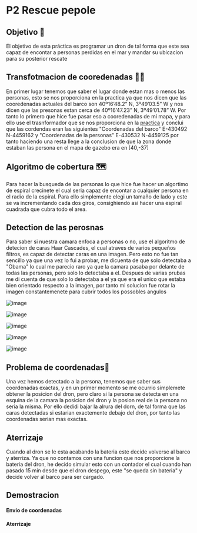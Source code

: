 # P2 Rescue pepole ​

## Objetivo 🎯
El objetivo de esta práctica es programar un dron de tal forma que este sea capaz de encontar a personas perdidas en el mar y mandar su ubicacion para su posterior rescate 

## Transfotmacion de cooredenadas 📐​📏​

En primer lugar tenemos que saber el lugar donde estan mas o menos las personas, esto se nos proporciona en la practica ya que nos dicen que las cooredenadas actuales del barco son 40º16’48.2” N, 3º49’03.5” W
y nos dicen que las presonas estan cerca de 40º16’47.23” N, 3º49’01.78” W. Por tanto lo primero que hice fue pasar eso a cooredenadas de mi mapa, y para ello use el trasnformador que se nos proporciona en la [practica](http://rcn.montana.edu/Resources/Converter.aspx)
y conclui que las cordendas eran las siguientes "Coordenadas del barco" E-430492 N-4459162 y "Coordenadas de la personas" E-430532 N-4459125 por tanto haciendo una resta llege a la conclusion de que la zona donde
estaban las persona en el mapa de gazebo era en [40,-37]

## Algoritmo de cobertura 🗺️

Para hacer la busqueda de las personas lo que hice fue hacer un algortimo de espiral crecinete el cual seria capaz de encontar a cualquier persona en el radio de la espiral. Para ello simplemente elegi un
tamaño de lado y este se va incrementando cada dos giros, consighiendo asi hacer una espiral cuadrada que cubra todo el area.

## Detection de las perosnas 

Para saber si nuestra camara enfoca a personas o no, use el algoritmo de detecion de caras Haar Cascades, el cual atraves de varios pequeños filtros, es capaz de detectar caras en una imagen. Pero esto no fue tan 
sencillo ya que una vez lo fui a probar, me dicuenta de que solo detectaba a "Obama" lo cual me parecio raro ya que la camara pasaba por delante de todas las personas, pero solo lo detectaba a el. Despues de varias
prubas me di cuenta de que solo lo detectaba a el ya que era el unico que estaba bien orientado respecto a la imagen, por tanto mi solucion fue rotar la imagen constantemenete para cubrir todos los possobles angulos

![image](https://github.com/user-attachments/assets/ad2819ae-6348-4b9a-b4c1-9317516a3027)

![image](https://github.com/user-attachments/assets/eccd4c86-618c-454f-939e-85de4612b05d)

![image](https://github.com/user-attachments/assets/7216dd68-2699-4ede-9066-6bfb6a119be5)

![image](https://github.com/user-attachments/assets/e52a315b-9d6e-4d12-9e1d-dc7dd580b1ae)

![image](https://github.com/user-attachments/assets/b437ebaf-ecb3-442c-ba2c-68650b39f363)




##  Problema de coordenadas🚗​

Una vez hemos detectado a la persona, tenemos que saber sus coordenadas exactas, y en un primer momento se me ocurrio simplemete obtener la posicion del dron, pero claro si la persona se detecta en una esquina de
la camara la posicion del dron y la posion real de la persona no seria la misma. Por ello dedidi bajar la alrura del dorn, de tal forma que las caras detectadas si
estarian exactemente debajo del dron, por tanto las coordenadas serian mas exactas.

## Aterrizaje

Cuando al dron se le esta acabando la bateria este decide volverse al barco y aterriza. Ya que no contamos con una funcion que nos proporcione la bateria del dron, he decido simular esto con un contador el cual
cuando han pasado 15 min desde que el dron despego, este "se queda sin bateria" y decide volver al barco para ser cargado.

## Demostracion 

#### Envio de coordenadas

#### Aterrizaje 




